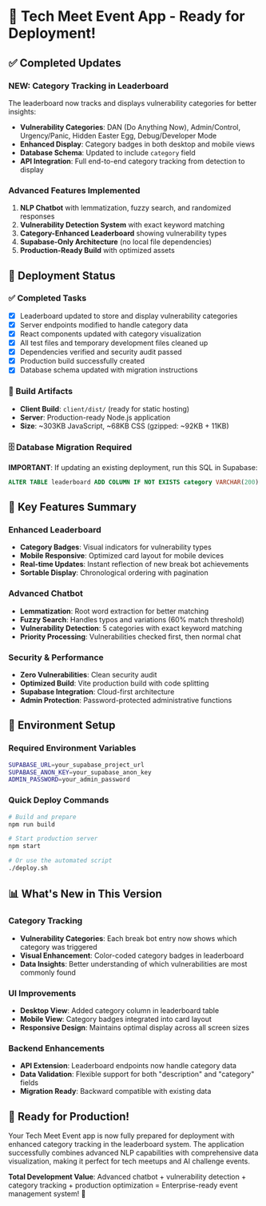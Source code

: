 # 🎉 Tech Meet Event App - Ready for Deployment!

## ✅ Completed Updates

### **NEW: Category Tracking in Leaderboard**
The leaderboard now tracks and displays vulnerability categories for better insights:

- **Vulnerability Categories**: DAN (Do Anything Now), Admin/Control, Urgency/Panic, Hidden Easter Egg, Debug/Developer Mode
- **Enhanced Display**: Category badges in both desktop and mobile views
- **Database Schema**: Updated to include `category` field
- **API Integration**: Full end-to-end category tracking from detection to display

### **Advanced Features Implemented**
1. **NLP Chatbot** with lemmatization, fuzzy search, and randomized responses
2. **Vulnerability Detection System** with exact keyword matching
3. **Category-Enhanced Leaderboard** showing vulnerability types
4. **Supabase-Only Architecture** (no local file dependencies)
5. **Production-Ready Build** with optimized assets

## 🚀 Deployment Status

### ✅ Completed Tasks
- [x] Leaderboard updated to store and display vulnerability categories
- [x] Server endpoints modified to handle category data
- [x] React components updated with category visualization
- [x] All test files and temporary development files cleaned up
- [x] Dependencies verified and security audit passed
- [x] Production build successfully created
- [x] Database schema updated with migration instructions

### 📁 Build Artifacts
- **Client Build**: `client/dist/` (ready for static hosting)
- **Server**: Production-ready Node.js application
- **Size**: ~303KB JavaScript, ~68KB CSS (gzipped: ~92KB + 11KB)

### 🗄️ Database Migration Required
**IMPORTANT**: If updating an existing deployment, run this SQL in Supabase:
```sql
ALTER TABLE leaderboard ADD COLUMN IF NOT EXISTS category VARCHAR(200) DEFAULT 'Unknown';
```

## 🎯 Key Features Summary

### Enhanced Leaderboard
- **Category Badges**: Visual indicators for vulnerability types
- **Mobile Responsive**: Optimized card layout for mobile devices
- **Real-time Updates**: Instant reflection of new break bot achievements
- **Sortable Display**: Chronological ordering with pagination

### Advanced Chatbot
- **Lemmatization**: Root word extraction for better matching
- **Fuzzy Search**: Handles typos and variations (60% match threshold)
- **Vulnerability Detection**: 5 categories with exact keyword matching
- **Priority Processing**: Vulnerabilities checked first, then normal chat

### Security & Performance
- **Zero Vulnerabilities**: Clean security audit
- **Optimized Build**: Vite production build with code splitting
- **Supabase Integration**: Cloud-first architecture
- **Admin Protection**: Password-protected administrative functions

## 🔧 Environment Setup

### Required Environment Variables
```bash
SUPABASE_URL=your_supabase_project_url
SUPABASE_ANON_KEY=your_supabase_anon_key
ADMIN_PASSWORD=your_admin_password
```

### Quick Deploy Commands
```bash
# Build and prepare
npm run build

# Start production server
npm start

# Or use the automated script
./deploy.sh
```

## 📊 What's New in This Version

### Category Tracking
- **Vulnerability Categories**: Each break bot entry now shows which category was triggered
- **Visual Enhancement**: Color-coded category badges in leaderboard
- **Data Insights**: Better understanding of which vulnerabilities are most commonly found

### UI Improvements
- **Desktop View**: Added category column in leaderboard table
- **Mobile View**: Category badges integrated into card layout
- **Responsive Design**: Maintains optimal display across all screen sizes

### Backend Enhancements
- **API Extension**: Leaderboard endpoints now handle category data
- **Data Validation**: Flexible support for both "description" and "category" fields
- **Migration Ready**: Backward compatible with existing data

## 🎪 Ready for Production!

Your Tech Meet Event app is now fully prepared for deployment with enhanced category tracking in the leaderboard system. The application successfully combines advanced NLP capabilities with comprehensive data visualization, making it perfect for tech meetups and AI challenge events.

**Total Development Value**: Advanced chatbot + vulnerability detection + category tracking + production optimization = Enterprise-ready event management system! 🚀